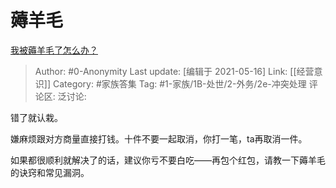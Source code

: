 # 薅羊毛
[我被薅羊毛了怎么办？](https://www.zhihu.com/question/437064656/answer/1877393992)

> Author: #0-Anonymity
> Last update: [编辑于 2021-05-16]
> Link: [[经营意识]]
> Category: #家族答集
> Tag: #1-家族/1B-处世/2-外务/2e-冲突处理
> 评论区:
> 泛讨论:

错了就认栽。

嫌麻烦跟对方商量直接打钱。十件不要一起取消，你打一笔，ta再取消一件。

如果都很顺利就解决了的话，建议你亏不要白吃——再包个红包，请教一下薅羊毛的诀窍和常见漏洞。
